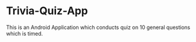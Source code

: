 # Trivia-Quiz-App
This is an Android Application which conducts quiz on 10 general questions which is timed.
